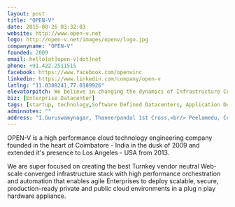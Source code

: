 ```yaml
---
layout: post
title: "OPEN-V"
date: 2015-08-26 03:32:03
website: http://www.open-v.net
logo: http://open-v.net/images/openv/logo.jpg
companyname: "OPEN-V"
founded: 2009
email: hello[at]open-v[dot]net
phone: +91.422.2511515
facebook: https://www.facebook.com/openvinc
linkedin: https://www.linkedin.com/company/open-v
latlng: "11.0388241,77.0189926"
elevatorpitch: We believe in changing the dynamics of Infrastructure Computing. Our Time and Energy is Focused on Creating the Best Infrastructure Compute Experience available in the World.
biz: [Enterprise Datacenter]
tags: [startup, technology,Software Defined Datacenters, Application Defined Cloud Management ]
adminnotes: ""
address: "1,Guruswamynagar, Thaneerpandal 1st Cross,<br/> Peelamedu, Coimbatore- 641004,<br/>Tamil Nadu, India."
---
```

OPEN-V is a high performance cloud technology engineering company founded in the heart of Coimbatore - India in the dusk of 2009 and extended it's presence to Los Angeles - USA from 2013.

We are super focused on creating the best Turnkey vendor neutral Web-scale converged infrastructure stack with high performance orchestration and automation that enables agile Enterprises to deploy scalable, secure, production-ready private and public cloud environments in a plug n play hardware appliance.